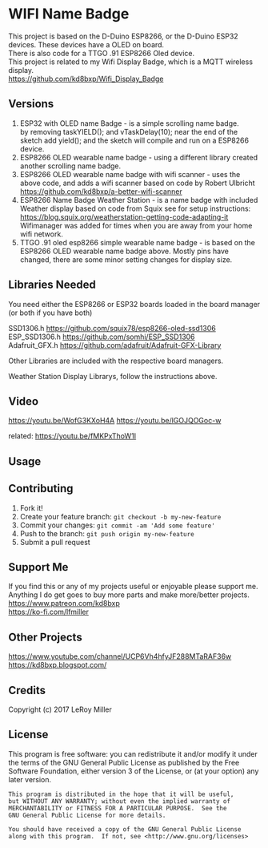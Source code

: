 # WIFI Name Badge

This project is based on the D-Duino ESP8266, or the D-Duino ESP32 devices. These devices have a OLED on board.  
There is also code for a TTGO .91 ESP8266 Oled device.  
This project is related to my Wifi Display Badge, which is a MQTT wireless display.  
https://github.com/kd8bxp/Wifi_Display_Badge  

## Versions

1. ESP32 with OLED name Badge - is a simple scrolling name badge.  
        by removing taskYIELD(); and vTaskDelay(10); near the end of the sketch
        add yield(); and the sketch will compile and run on a ESP8266 device.
2. ESP8266 OLED wearable name badge - using a different library created another scrolling name badge.  
3. ESP8266 OLED wearable name badge with wifi scanner - uses the above code, and adds a wifi scanner based on code by Robert Ulbricht  
https://github.com/kd8bxp/a-better-wifi-scanner  
4. ESP8266 Name Badge Weather Station - is a name badge with included Weather display based on code from Squix see for setup instructions:  
https://blog.squix.org/weatherstation-getting-code-adapting-it  
Wifimanager was added for times when you are away from your home wifi network.  
5. TTGO .91 oled esp8266 simple wearable name badge - is based on the ESP8266 OLED wearable name badge above. Mostly pins have changed, there are some minor setting changes for display size.  


## Libraries Needed
You need either the ESP8266 or ESP32 boards loaded in the board manager (or both if you have both)  

SSD1306.h   https://github.com/squix78/esp8266-oled-ssd1306  
ESP_SSD1306.h https://github.com/somhi/ESP_SSD1306  
Adafruit_GFX.h https://github.com/adafruit/Adafruit-GFX-Library  

Other Libraries are included with the respective board managers.  
  
Weather Station Display Librarys, follow the instructions above.

## Video

https://youtu.be/WofG3KXoH4A
https://youtu.be/lGOJQOGoc-w

related:
https://youtu.be/fMKPxThoW1I  

## Usage

## Contributing

1. Fork it!
2. Create your feature branch: `git checkout -b my-new-feature`
3. Commit your changes: `git commit -am 'Add some feature'`
4. Push to the branch: `git push origin my-new-feature`
5. Submit a pull request

## Support Me

If you find this or any of my projects useful or enjoyable please support me.
Anything I do get goes to buy more parts and make more/better projects.  
https://www.patreon.com/kd8bxp  
https://ko-fi.com/lfmiller

## Other Projects

https://www.youtube.com/channel/UCP6Vh4hfyJF288MTaRAF36w
https://kd8bxp.blogspot.com/


## Credits

Copyright (c) 2017 LeRoy Miller

## License

This program is free software: you can redistribute it and/or modify
    it under the terms of the GNU General Public License as published by
    the Free Software Foundation, either version 3 of the License, or
    (at your option) any later version.

    This program is distributed in the hope that it will be useful,
    but WITHOUT ANY WARRANTY; without even the implied warranty of
    MERCHANTABILITY or FITNESS FOR A PARTICULAR PURPOSE.  See the
    GNU General Public License for more details.

    You should have received a copy of the GNU General Public License
    along with this program.  If not, see <http://www.gnu.org/licenses>
